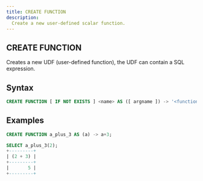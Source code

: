```yaml
---
title: CREATE FUNCTION
description:
  Create a new user-defined scalar function.
---
```



## CREATE FUNCTION

Creates a new UDF (user-defined function), the UDF can contain a SQL expression.

## Syntax

```sql
CREATE FUNCTION [ IF NOT EXISTS ] <name> AS ([ argname ]) -> '<function_definition>'
```

## Examples

```sql
CREATE FUNCTION a_plus_3 AS (a) -> a+3;

SELECT a_plus_3(2);
+---------+
| (2 + 3) |
+---------+
|       5 |
+---------+
```
